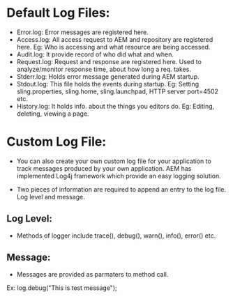 # Default Log Files:

- Error.log: Error messages are registered here.
- Access.log: All access request to AEM and repository are registered here. Eg: Who is accessing and what resource are being accessed.
- Audit.log: It provide record of who did what and when.
- Request.log:  Request and response are registered here. Used to analyze/monitor response time, about how long a req. takes.
- Stderr.log: Holds error message generated during AEM startup.
- Stdout.log: This file holds the events during startup. Eg: Setting sling.properties, sling.home, sling.launchpad, HTTP server port=4502 etc.
- History.log: It holds info. about the things you editors do. Eg: Editing, deleting, viewing a page.

# Custom Log File:

- You can also create  your own custom log file for your application to track messages produced by your own application. AEM has implemented Log4j framework which provide an easy logging solution.

- Two pieces of information are required to append an entry to the log file. Log level and message. 

## Log Level:

- Methods of logger include trace(), debug(), warn(), info(), error() etc.

## Message:

- Messages are provided as parmaters to method call.

Ex: log.debug("This is test message");
